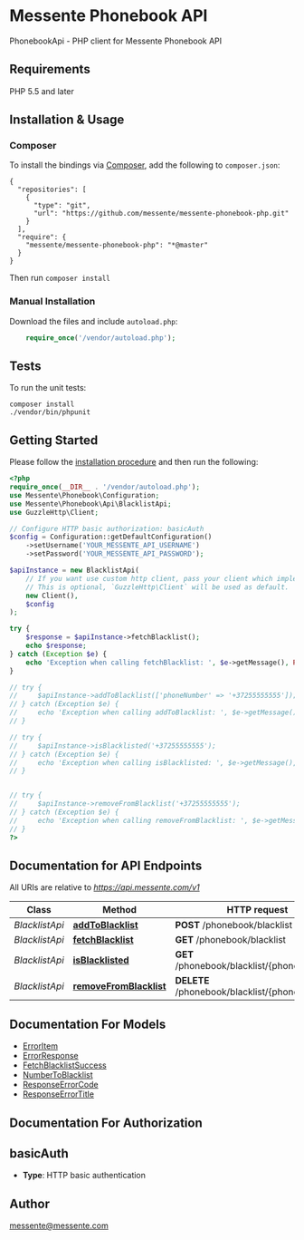 # Messente Phonebook API

PhonebookApi - PHP client for Messente Phonebook API

## Requirements

PHP 5.5 and later

## Installation & Usage
### Composer

To install the bindings via [Composer](http://getcomposer.org/), add the following to `composer.json`:

```
{
  "repositories": [
    {
      "type": "git",
      "url": "https://github.com/messente/messente-phonebook-php.git"
    }
  ],
  "require": {
    "messente/messente-phonebook-php": "*@master"
  }
}
```

Then run `composer install`

### Manual Installation

Download the files and include `autoload.php`:

```php
    require_once('/vendor/autoload.php');
```

## Tests

To run the unit tests:

```
composer install
./vendor/bin/phpunit
```

## Getting Started

Please follow the [installation procedure](#installation--usage) and then run the following:

```php
<?php
require_once(__DIR__ . '/vendor/autoload.php');
use Messente\Phonebook\Configuration;
use Messente\Phonebook\Api\BlacklistApi;
use GuzzleHttp\Client;

// Configure HTTP basic authorization: basicAuth
$config = Configuration::getDefaultConfiguration()
    ->setUsername('YOUR_MESSENTE_API_USERNAME')
    ->setPassword('YOUR_MESSENTE_API_PASSWORD');

$apiInstance = new BlacklistApi(
    // If you want use custom http client, pass your client which implements `GuzzleHttp\ClientInterface`.
    // This is optional, `GuzzleHttp\Client` will be used as default.
    new Client(),
    $config
);

try {
    $response = $apiInstance->fetchBlacklist();
    echo $response;
} catch (Exception $e) {
    echo 'Exception when calling fetchBlacklist: ', $e->getMessage(), PHP_EOL;
}

// try {
//     $apiInstance->addToBlacklist(['phoneNumber' => '+37255555555']);
// } catch (Exception $e) {
//     echo 'Exception when calling addToBlacklist: ', $e->getMessage(), PHP_EOL;
// }

// try {
//     $apiInstance->isBlacklisted('+37255555555');
// } catch (Exception $e) {
//     echo 'Exception when calling isBlacklisted: ', $e->getMessage(), PHP_EOL;
// }


// try {
//     $apiInstance->removeFromBlacklist('+37255555555');
// } catch (Exception $e) {
//     echo 'Exception when calling removeFromBlacklist: ', $e->getMessage(), PHP_EOL;
// }
?>
```

## Documentation for API Endpoints

All URIs are relative to *https://api.messente.com/v1*

Class | Method | HTTP request |
------------ | ------------- | ------------- |
*BlacklistApi* | [**addToBlacklist**](docs/Api/BlacklistApi.md#addtoblacklist) | **POST** /phonebook/blacklist |
*BlacklistApi* | [**fetchBlacklist**](docs/Api/BlacklistApi.md#fetchblacklist) | **GET** /phonebook/blacklist |
*BlacklistApi* | [**isBlacklisted**](docs/Api/BlacklistApi.md#isBlacklisted) | **GET** /phonebook/blacklist/{phone_number} |
*BlacklistApi* | [**removeFromBlacklist**](docs/Api/BlacklistApi.md#removefromblacklist) | **DELETE** /phonebook/blacklist/{phone_number} |


## Documentation For Models

 - [ErrorItem](docs/Model/ErrorItem.md)
 - [ErrorResponse](docs/Model/ErrorResponse.md)
 - [FetchBlacklistSuccess](docs/Model/FetchBlacklistSuccess.md)
 - [NumberToBlacklist](docs/Model/NumberToBlacklist.md)
 - [ResponseErrorCode](docs/Model/ResponseErrorCode.md)
 - [ResponseErrorTitle](docs/Model/ResponseErrorTitle.md)


## Documentation For Authorization


## basicAuth

- **Type**: HTTP basic authentication


## Author

messente@messente.com
